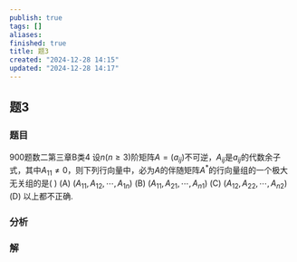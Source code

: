 ```yaml
---
publish: true
tags: []
aliases: 
finished: true
title: 题3
created: "2024-12-28 14:15"
updated: "2024-12-28 14:17"
---
```

## 题3
### 题目
900题数二第三章B类4
设$n(n \geq 3)$阶矩阵$A = (a_{ij})$不可逆，$A_{ij}$是$a_{ij}$的代数余子式，其中$A_{11} \neq 0$，则下列行向量中，必为$A$的伴随矩阵$A^*$的行向量组的一个极大无关组的是( )
(A) $(A_{11},A_{12},\cdots,A_{1n})$ 
(B) $(A_{11},A_{21},\cdots,A_{n1})$
(C) $(A_{12},A_{22},\cdots,A_{n2})$ 
(D) 以上都不正确.
### 分析

### 解